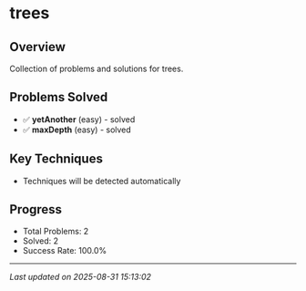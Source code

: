 # trees

## Overview
Collection of problems and solutions for trees.

## Problems Solved
- ✅ **yetAnother** (easy) - solved
- ✅ **maxDepth** (easy) - solved

## Key Techniques
- Techniques will be detected automatically

## Progress
- Total Problems: 2
- Solved: 2
- Success Rate: 100.0%

---
*Last updated on 2025-08-31 15:13:02*
